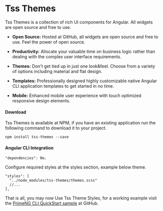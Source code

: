
# Tss Themes

Tss Themes is a collection of rich UI components for Angular. All widgets are open source and free to use.

- **Open Source:** Hosted at GitHub, all widgets are open source and free to use. Feel the power of open source.

- **Productivity:** Allocate your valuable time on business logic rather than dealing with the complex user interface requirements.

- **Themes:** Don't get tied up in just one look&feel. Choose from a variety of options including material and flat design.

- **Templates:** Professionally designed highly customizable native Angular CLI application templates to get started in no time.
- **Mobile:** Enhanced mobile user experience with touch optimized responsive design elements.

#### Download

Tss Themes is available at NPM, if you have an existing application run the following command to download it to your project.

```
npm install tss-themes --save
```

#### Angular CLI Integration

```
"dependencies": No.
```

Configure required styles at the styles section, example below  theme.

```
"styles": [
  "../node_modules/tss-themes/themes.scss"
  //...
],
```

That is all, you may now Use Tss Theme Styles, for a working example visit the [PrimeNG CLI QuickStart sample](https://github.com/PalletiRaja/tss-themes) at GitHub.
